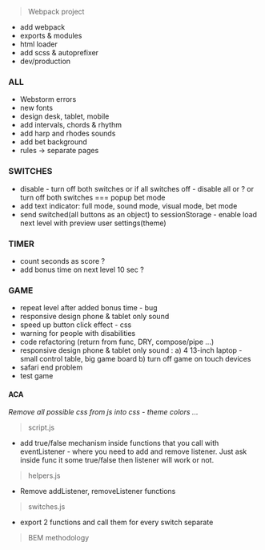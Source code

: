 > Webpack project
- add webpack
- exports & modules
- html loader
- add scss & autoprefixer
- dev/production

### ALL
- Webstorm errors
- new fonts
- design desk, tablet, mobile
- add intervals, chords & rhythm
- add harp and rhodes sounds
- add bet background
- rules -> separate pages

### SWITCHES
- disable - turn off both switches or if all switches off - disable all or ? or turn off both switches === popup bet mode
- add text indicator: full mode, sound mode, visual mode, bet mode
- send switched(all buttons as an object) to sessionStorage - enable load next level with preview user settings(theme)

### TIMER
- count seconds as score ?
- add bonus time on next level 10 sec ?

### GAME
- repeat level after added bonus time - bug
- responsive design phone & tablet only sound
- speed up button click effect - css
- warning for people with disabilities
- code refactoring (return from func, DRY, compose/pipe ...)
- responsive design phone & tablet only sound :
  a) 4 13-inch laptop - small control table, big game board
  b) turn off game on touch devices
- safari end problem
- test game

#### ACA
*Remove all possible css from js into css - theme colors ...*

> script.js
- add true/false mechanism inside functions that you call with eventListener - where
  you need to add and remove listener. Just ask inside func it some true/false then listener
  will work or not.

> helpers.js
- Remove addListener, removeListener functions

> switches.js
- export 2 functions and call them for every switch separate

> BEM methodology